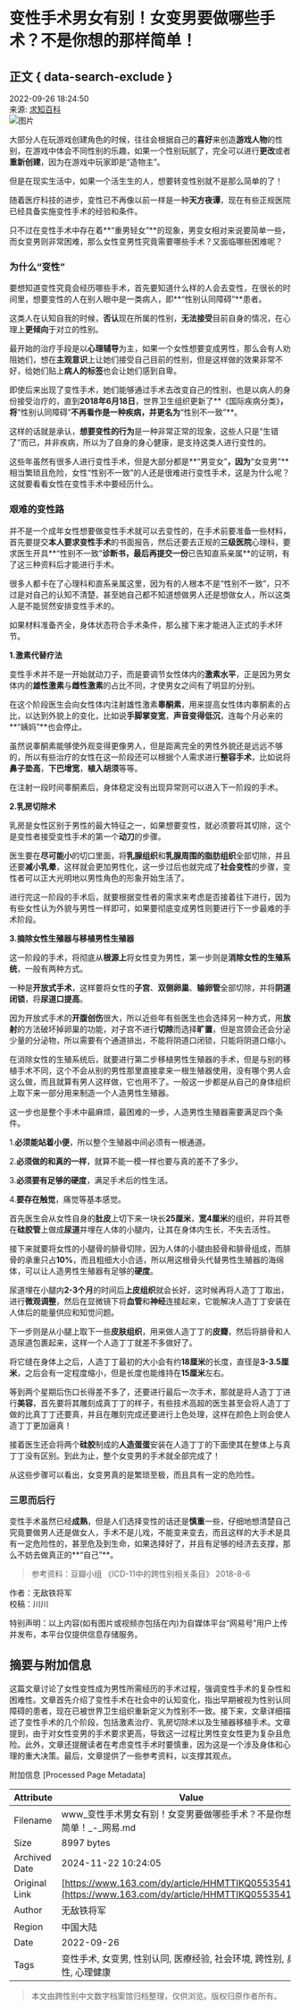 # 变性手术男女有别！女变男要做哪些手术？不是你想的那样简单！

## 正文 { data-search-exclude }


2022-09-26 18:24:50  
来源: [求知百科](https://www.163.com/dy/media/T1650005913682.html)  
![图片](https://static.ws.126.net/163/f2e/dy_media/dy_media/static/images/ipLocation.f6d00eb.svg)

大部分人在玩游戏创建角色的时候，往往会根据自己的**喜好**来创造**游戏人物**的性别，在游戏中体会不同性别的乐趣，如果一个性别玩腻了，完全可以进行**更改**或者**重新创建**，因为在游戏中玩家即是“造物主”。

但是在现实生活中，如果一个活生生的人，想要转变性别就不是那么简单的了！

随着医疗科技的进步，变性已不再像以前一样是一种**天方夜谭**，现在有些正规医院已经具备实施变性手术的经验和条件。

只不过在变性手术中存在着**“重男轻女”**的现象，男变女相对来说要简单一些，而女变男则非常困难，那么女性变男性究竟需要哪些手术？又面临哪些困难呢？

### 为什么“变性”

要想知道变性究竟会经历哪些手术，首先要知道什么样的人会去变性，在很长的时间里，想要变性的人在别人眼中是一类病人，即**“性别认同障碍”**患者。

这类人在认知自我的时候，**否认**现在所属的性别，**无法接受**目前自身的情况，在心理上**更倾向**于对立的性别。

最开始的治疗手段是以**心理辅导**为主，如果一个女性想要变成男性，那么会有人劝阻她们，想在**主观意识**上让她们接受自己目前的性别，但是这样做的效果非常不好，给她们贴上**病人的标签**也会让她们感到自卑。

即使后来出现了变性手术，她们能够通过手术去改变自己的性别，也是以病人的身份接受治疗的，直到**2018年6月18日**，世界卫生组织更新了**《国际疾病分类》**，将**“性别认同障碍”**不再看作是一种疾病，并更名为**“性别不一致”**。

这样的话就是承认，**想要变性的行为**是一种非常正常的现象，这些人只是“生错了”而已，并非疾病，所以为了自身的身心健康，是支持这类人进行变性的。

这些年虽然有很多人进行变性手术，但是大部分都是**“男变女”**，因为**“女变男”**相当繁琐且危险，女性“性别不一致”的人还是很难进行变性手术，这是为什么呢？这就要看看女性在变性手术中要经历什么。

### 艰难的变性路

并不是一个成年女性想要做变性手术就可以去变性的，在手术前要准备一些材料，首先要提交**本人要求变性手术**的书面报告，然后还要去正规的**三级医院**心理科，要求医生开具**“性别不一致”**诊断书，最后再提交一份**已告知直系亲属**的证明，有了这三种资料后才能进行手术。

很多人都卡在了心理科和直系亲属这里，因为有的人根本不是“性别不一致”，只不过是对自己的认知不清楚，甚至她自己都不知道想做男人还是想做女人，所以这类人是不能贸然安排变性手术的。

如果材料准备齐全，身体状态符合手术条件，那么接下来才能进入正式的手术环节。

**1.激素代替疗法**

变性手术并不是一开始就动刀子，而是要调节女性体内的**激素水平**，正是因为男女体内的**雄性激素**与**雌性激素**的占比不同，才使男女之间有了明显的分别。

在这个阶段医生会向女性体内注射雄性激素**睾酮素**，用来提高女性体内睾酮素的占比，以达到外貌上的变化，比如说**手脚掌变宽**，**声音变得低沉**，连每个月必来的**“姨妈”**也会停止。

虽然说睾酮素能够使外观变得更像男人，但是距离完全的男性外貌还是远远不够的，所以有些治疗的女性在这一阶段还可以根据个人需求进行**整容手术**，比如说将**鼻子垫高**，**下巴增宽**，**植入胡须**等等。

在注射一段时间睾酮素后，身体稳定没有出现异常则可以进入下一阶段的手术。

**2.乳房切除术**

乳房是女性区别于男性的最大特征之一，如果想要变性，就必须要将其切除，这个是变性者接受变性手术的第一个**动刀**的步骤。

医生要在**尽可能小**的切口里面，将**乳腺组织**和**乳腺周围的脂肪组织**全部切除，并且还要**减小乳晕**，这样就会更加男性化，这一步过后也就完成了**社会变性**的步骤，变性者可以正大光明地以男性角色的形象开始生活了。

进行完这一阶段的手术后，就要根据变性者的需求来考虑是否接着往下进行，因为有些女性认为外貌与男性一样即可，如果要彻底变成男性则要进行下一步最难的手术阶段。

**3.摘除女性生殖器与移植男性生殖器**

这一阶段的手术，将彻底从**根源上**将女性变为男性，第一步则是**消除女性的生殖系统**，一般有两种方式。

一种是**开放式手术**，这样要将女性的**子宫**、**双侧卵巢**、**输卵管**全部切除，并将**阴道闭锁**，将**尿道口提高**。

因为开放式手术的**开腹创伤**很大，所以近些年有些医生也会选择另一种方式，用**放射**的方法破坏掉卵巢的功能，对子宫不进行**切除**而选择**旷置**，但是宫颈会还会分泌少量的分泌物，所以需要有个通道排出，不能将阴道口闭锁，只能将阴道口缩小。

在消除女性的生殖系统后，就要进行第二步移植男性生殖器的手术，但是与别的移植手术不同，这个不会从别的男性那里直接拿来一根生殖器使用，没有哪个男人会这么做，而且就算有男人这样做，它也用不了。一般这一步都是从自己的身体组织上取下来一部分用来制造一个人造男性生殖器。

这一步也是整个手术中最麻烦，最困难的一步，人造男性生殖器需要满足四个条件。

1.**必须能站着小便**，所以整个生殖器中间必须有一根通道。

2.**必须做的和真的一样**，就算不能一模一样也要与真的差不了多少。

3.**必须要有足够的硬度**，满足手术后的性生活。

4.**要存在触觉**，痛觉等基本感觉。

首先医生会从女性自身的**肚皮**上切下来一块长**25厘米**，**宽4厘米**的组织，并将其卷在**硅胶管**上做成**尿道**并埋在人体的小腿内，让其在身体内生长，不失去活性。

接下来就要将女性的小腿骨的腓骨切除，因为人体的小腿由胫骨和腓骨组成，而腓骨的承重只占**10%**，而且粗细大小合适，所以用这根骨头代替男性生殖器的海绵体，可以让人造男性生殖器有足够的**硬度**。

尿道埋在小腿内**2-3个月**的时间后**上皮组织**就会长好，这时候再将人造丁丁取出，进行**微观调整**，然后在显微镜下将**血管**和**神经**连接起来，它能解决人造丁丁安装在人体后的能量供应和知觉问题。

下一步则是从小腿上取下一些**皮肤组织**，用来做人造丁丁的**皮瓣**，然后将腓骨和人造尿道包裹起来，这样一个人造丁丁就差不多做好了。

将它缝在身体上之后，人造丁丁最初的大小会有约**18厘米**的长度，直径是**3-3.5厘米**，之后会有一定程度缩小，但是长度也能维持在**15厘米**左右。

等到两个星期后伤口长得差不多了，还要进行最后一次手术，那就是将人造丁丁进行**美容**，首先要将其雕刻成真丁丁的样子，有些技术高超的医生甚至会将人造丁丁做的比真丁丁还要真，并且在雕刻完成还要进行上色处理，这样在颜色上则会使人造丁丁更加逼真！

接着医生还会将两个**硅胶**制成的**人造蛋蛋**安装在人造丁丁的下面使其在整体上与真丁丁没有区别。到此为止，整个女变男的手术就全部完成了！

从这些步骤可以看出，女变男真的是繁琐至极，而且具有一定的危险性。

### 三思而后行

变性手术虽然已经**成熟**，但是人们选择变性的话还是**慎重**一些，仔细地想清楚自己究竟要做男人还是做女人，手术不是儿戏，不能变来变去，而且这样的大手术是具有一定危险性的，甚至危及到生命，如果选择好了，并且有足够的经济去支撑，那么不妨去做真正的**“自己”**。

> 参考资料：豆瓣小组 《ICD-11中的跨性别相关条目》 2018-8-6

作者：无敌铁将军  
校稿：川川  

特别声明：以上内容(如有图片或视频亦包括在内)为自媒体平台“网易号”用户上传并发布，本平台仅提供信息存储服务。

## 摘要与附加信息

<!-- tcd_abstract -->
这篇文章讨论了女性变性成为男性所需经历的手术过程，强调变性手术的复杂性和困难性。文章首先介绍了变性手术在社会中的认知变化，指出早期被视为性别认同障碍的患者，现在已被世界卫生组织重新定义为性别不一致。接下来，文章详细描述了变性手术的几个阶段，包括激素治疗、乳房切除术以及生殖器移植手术。文章提到，由于对女性变男的手术要求更高，导致这一过程比男性变女性更为复杂且危险。此外，文章还提醒读者在考虑变性手术时要慎重，因为这是一个涉及身体和心理的重大决策。最后，文章提供了一些参考资料，以支撑其观点。
<!-- tcd_abstract_end -->

附加信息 [Processed Page Metadata]

| Attribute       | Value                                  |
|-----------------|----------------------------------------|
| Filename        | www_变性手术男女有别！女变男要做哪些手术？不是你想的那样简单！_-_网易.md                             |
| Size            | 8997 bytes                           |
| Archived Date   | 2024-11-22 10:24:05                             |
| Original Link   | [https://www.163.com/dy/article/HHMTTIKQ0553541P.html](https://www.163.com/dy/article/HHMTTIKQ0553541P.html)                       |
| Author          | 无敌铁将军                               |
| Region          | 中国大陆                               |
| Date            | 2022-09-26                                 |
| Tags            | 变性手术, 女变男, 性别认同, 医療经验, 社会环境, 跨性别, 身体变性, 心理健康                                 |
>
> 本文由跨性别中文数字档案馆归档整理，仅供浏览。版权归原作者所有。
>